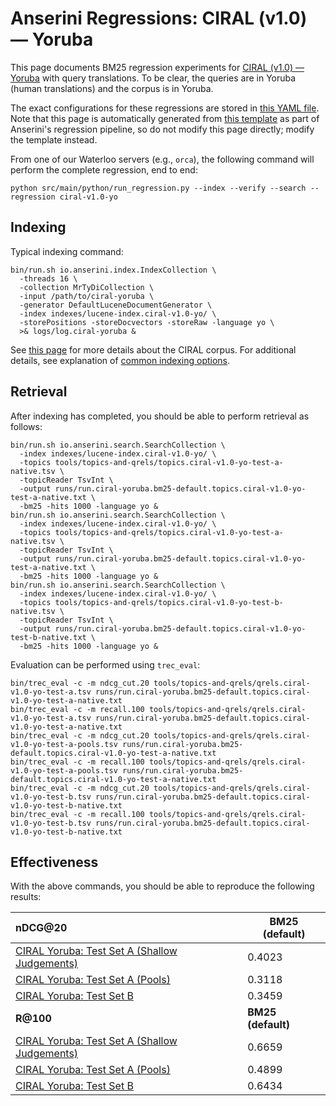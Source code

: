# Anserini Regressions: CIRAL (v1.0) &mdash; Yoruba

This page documents BM25 regression experiments for [CIRAL (v1.0) &mdash; Yoruba](https://github.com/ciralproject/ciral) with query translations. To be clear, the queries are in Yoruba (human translations) and the corpus is in Yoruba.

The exact configurations for these regressions are stored in [this YAML file](../../src/main/resources/regression/ciral-v1.0-yo.yaml).
Note that this page is automatically generated from [this template](../../src/main/resources/docgen/templates/ciral-v1.0-yo.template) as part of Anserini's regression pipeline, so do not modify this page directly; modify the template instead.

From one of our Waterloo servers (e.g., `orca`), the following command will perform the complete regression, end to end:

```
python src/main/python/run_regression.py --index --verify --search --regression ciral-v1.0-yo
```

## Indexing

Typical indexing command:

```
bin/run.sh io.anserini.index.IndexCollection \
  -threads 16 \
  -collection MrTyDiCollection \
  -input /path/to/ciral-yoruba \
  -generator DefaultLuceneDocumentGenerator \
  -index indexes/lucene-index.ciral-v1.0-yo/ \
  -storePositions -storeDocvectors -storeRaw -language yo \
  >& logs/log.ciral-yoruba &
```

See [this page](https://github.com/ciralproject/ciral) for more details about the CIRAL corpus.
For additional details, see explanation of [common indexing options](../../docs/common-indexing-options.md).

## Retrieval

After indexing has completed, you should be able to perform retrieval as follows:

```
bin/run.sh io.anserini.search.SearchCollection \
  -index indexes/lucene-index.ciral-v1.0-yo/ \
  -topics tools/topics-and-qrels/topics.ciral-v1.0-yo-test-a-native.tsv \
  -topicReader TsvInt \
  -output runs/run.ciral-yoruba.bm25-default.topics.ciral-v1.0-yo-test-a-native.txt \
  -bm25 -hits 1000 -language yo &
bin/run.sh io.anserini.search.SearchCollection \
  -index indexes/lucene-index.ciral-v1.0-yo/ \
  -topics tools/topics-and-qrels/topics.ciral-v1.0-yo-test-a-native.tsv \
  -topicReader TsvInt \
  -output runs/run.ciral-yoruba.bm25-default.topics.ciral-v1.0-yo-test-a-native.txt \
  -bm25 -hits 1000 -language yo &
bin/run.sh io.anserini.search.SearchCollection \
  -index indexes/lucene-index.ciral-v1.0-yo/ \
  -topics tools/topics-and-qrels/topics.ciral-v1.0-yo-test-b-native.tsv \
  -topicReader TsvInt \
  -output runs/run.ciral-yoruba.bm25-default.topics.ciral-v1.0-yo-test-b-native.txt \
  -bm25 -hits 1000 -language yo &
```

Evaluation can be performed using `trec_eval`:

```
bin/trec_eval -c -m ndcg_cut.20 tools/topics-and-qrels/qrels.ciral-v1.0-yo-test-a.tsv runs/run.ciral-yoruba.bm25-default.topics.ciral-v1.0-yo-test-a-native.txt
bin/trec_eval -c -m recall.100 tools/topics-and-qrels/qrels.ciral-v1.0-yo-test-a.tsv runs/run.ciral-yoruba.bm25-default.topics.ciral-v1.0-yo-test-a-native.txt
bin/trec_eval -c -m ndcg_cut.20 tools/topics-and-qrels/qrels.ciral-v1.0-yo-test-a-pools.tsv runs/run.ciral-yoruba.bm25-default.topics.ciral-v1.0-yo-test-a-native.txt
bin/trec_eval -c -m recall.100 tools/topics-and-qrels/qrels.ciral-v1.0-yo-test-a-pools.tsv runs/run.ciral-yoruba.bm25-default.topics.ciral-v1.0-yo-test-a-native.txt
bin/trec_eval -c -m ndcg_cut.20 tools/topics-and-qrels/qrels.ciral-v1.0-yo-test-b.tsv runs/run.ciral-yoruba.bm25-default.topics.ciral-v1.0-yo-test-b-native.txt
bin/trec_eval -c -m recall.100 tools/topics-and-qrels/qrels.ciral-v1.0-yo-test-b.tsv runs/run.ciral-yoruba.bm25-default.topics.ciral-v1.0-yo-test-b-native.txt
```

## Effectiveness

With the above commands, you should be able to reproduce the following results:

| **nDCG@20**                                                                                                  | **BM25 (default)**|
|:-------------------------------------------------------------------------------------------------------------|-----------|
| [CIRAL Yoruba: Test Set A (Shallow Judgements)](https://huggingface.co/datasets/CIRAL/ciral)                 | 0.4023    |
| [CIRAL Yoruba: Test Set A (Pools)](https://huggingface.co/datasets/CIRAL/ciral)                              | 0.3118    |
| [CIRAL Yoruba: Test Set B](https://huggingface.co/datasets/CIRAL/ciral)                                      | 0.3459    |
| **R@100**                                                                                                    | **BM25 (default)**|
| [CIRAL Yoruba: Test Set A (Shallow Judgements)](https://huggingface.co/datasets/CIRAL/ciral)                 | 0.6659    |
| [CIRAL Yoruba: Test Set A (Pools)](https://huggingface.co/datasets/CIRAL/ciral)                              | 0.4899    |
| [CIRAL Yoruba: Test Set B](https://huggingface.co/datasets/CIRAL/ciral)                                      | 0.6434    |
